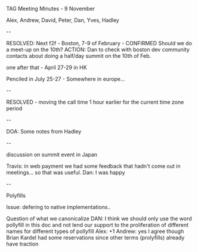 TAG Meeting Minutes - 9 November

Alex, Andrew, David, Peter, Dan, Yves, Hadley

--

RESOLVED: Next f2f - Boston, 7-9 of February - CONFIRMED 
		Should we do a meet-up on the 10th?
		ACTION: Dan to check with boston dev community contacts about doing a half/day summit on the 10th of Feb.

one after that - April 27-29 in HK

Penciled in July 25-27 - Somewhere in europe...

--

RESOLVED - moving the call time 1 hour earlier for the current time zone period

--

DOA: Some notes from Hadley

--

discussion on summit event in Japan

Travis: in web payment we had some feedback that hadn't come out in meetings... so that was useful.
Dan: I was happy

--

Polyfills 

Issue: defering to native implementations..

Question of what we canonicalize
		DAN: I think we should only use the word pollyfill in this doc and not lend our support to the proliferation of different names for different types of pollyfill
		Alex: +1
		Andrew: yes I agree though Brian Kardel had some reservations since other terms (prolyfills) already have traction


